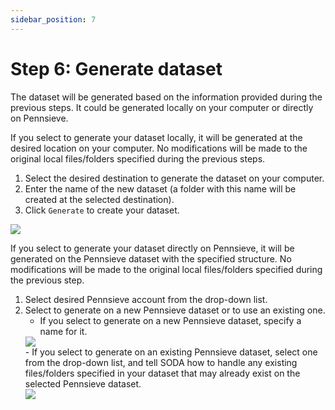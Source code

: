 ```yaml
---
sidebar_position: 7
---
```


# Step 6: Generate dataset

The dataset will be generated based on the information provided during the previous steps. It could be generated locally on your computer or directly on Pennsieve.

If you select to generate your dataset locally, it will be generated at the desired location on your computer. No modifications will be made to the original local files/folders specified during the previous steps.

1. Select the desired destination to generate the dataset on your computer.
2. Enter the name of the new dataset (a folder with this name will be created at the selected destination).
3. Click `Generate` to create your dataset.

<div class="px-10 my-5">
    <img src="https://github.com/fairdataihub/SODA-for-SPARC/blob/main/docs/documentation/Organize-dataset/generate-1.gif?raw=true">
    </img>
</div>

If you select to generate your dataset directly on Pennsieve, it will be generated on the Pennsieve dataset with the specified structure. No modifications will be made to the original local files/folders specified during the previous step.

1. Select desired Pennsieve account from the drop-down list.
2. Select to generate on a new Pennsieve dataset or to use an existing one.
   - If you select to generate on a new Pennsieve dataset, specify a name for it.
   <div class="px-10 my-5">
       <img src="https://github.com/fairdataihub/SODA-for-SPARC/blob/main/docs/documentation/Organize-dataset/generate-21.gif?raw=true">
       </img>
   </div>
   - If you select to generate on an existing Pennsieve dataset, select one from the drop-down list, and tell SODA how to handle any existing files/folders specified in your dataset that may already exist on the selected Pennsieve dataset.
   <div class="px-10 my-5">
       <img src="https://github.com/fairdataihub/SODA-for-SPARC/blob/main/docs/documentation/Organize-dataset/generate-3.gif?raw=true">
       </img>
   </div>
